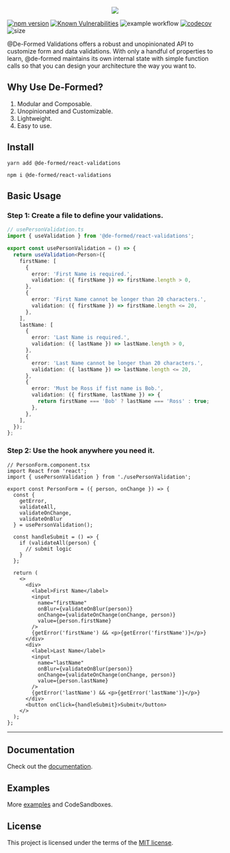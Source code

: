 <p align="center">
  <img src="https://user-images.githubusercontent.com/35798153/157611790-96f35e8b-ee4f-44e4-b3c9-1864900a02f2.png" />
</p>

[![npm version](https://badge.fury.io/js/@de-formed%2Freact-validations.svg)](https://badge.fury.io/js/@de-formed%2Freact-validations)
[![Known Vulnerabilities](https://snyk.io/test/github/prescottbreeden/de-formed/badge.svg)](https://snyk.io/test/github/prescottbreeden/de-formed)
![example workflow](https://github.com/prescottbreeden/de-formed/actions/workflows/main.yml/badge.svg)
[![codecov](https://codecov.io/gh/prescottbreeden/de-formed/branch/main/graph/badge.svg?token=a1u71NhJwb)](https://codecov.io/gh/prescottbreeden/de-formed)
![size](https://img.shields.io/bundlephobia/minzip/@de-formed/base)

@De-Formed Validations offers a robust and unopinionated API to customize form and data validations. With only a handful of properties to learn, @de-formed maintains its own internal state with simple function calls so that you can design your architecture the way you want to.

## Why Use De-Formed?

1. Modular and Composable.
2. Unopinionated and Customizable.
3. Lightweight.
4. Easy to use.

## Install

```
yarn add @de-formed/react-validations
```

```
npm i @de-formed/react-validations
```

## Basic Usage

### Step 1: Create a file to define your validations.

```ts
// usePersonValidation.ts
import { useValidation } from '@de-formed/react-validations';

export const usePersonValidation = () => {
  return useValidation<Person>({
    firstName: [
      {
        error: 'First Name is required.',
        validation: ({ firstName }) => firstName.length > 0,
      },
      {
        error: 'First Name cannot be longer than 20 characters.',
        validation: ({ firstName }) => firstName.length <= 20,
      },
    ],
    lastName: [
      {
        error: 'Last Name is required.',
        validation: ({ lastName }) => lastName.length > 0,
      },
      {
        error: 'Last Name cannot be longer than 20 characters.',
        validation: ({ lastName }) => lastName.length <= 20,
      },
      {
        error: 'Must be Ross if fist name is Bob.',
        validation: ({ firstName, lastName }) => {
          return firstName === 'Bob' ? lastName === 'Ross' : true;
        },
      },
    ],
  });
};
```

### Step 2: Use the hook anywhere you need it.

```tsx
// PersonForm.component.tsx
import React from 'react';
import { usePersonValidation } from './usePersonValidation';

export const PersonForm = ({ person, onChange }) => {
  const {
    getError,
    validateAll,
    validateOnChange,
    validateOnBlur
  } = usePersonValidation();

  const handleSubmit = () => {
    if (validateAll(person) {
      // submit logic
    }
  };

  return (
    <>
      <div>
        <label>First Name</label>
        <input
          name="firstName"
          onBlur={validateOnBlur(person)}
          onChange={validateOnChange(onChange, person)}
          value={person.firstName}
        />
        {getError('firstName') && <p>{getError('firstName')}</p>}
      </div>
      <div>
        <label>Last Name</label>
        <input
          name="lastName"
          onBlur={validateOnBlur(person)}
          onChange={validateOnChange(onChange, person)}
          value={person.lastName}
        />
        {getError('lastName') && <p>{getError('lastName')}</p>}
      </div>
      <button onClick={handleSubmit}>Submit</button>
    </>
  );
};
```

---

## Documentation

Check out the [documentation](https://github.com/prescottbreeden/de-formed-validations-react/wiki/Docs).

## Examples

More [examples](https://github.com/prescottbreeden/de-formed-validations-react/wiki/Examples) and CodeSandboxes.

## License

This project is licensed under the terms of the [MIT license](/LICENSE).
